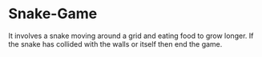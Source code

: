 # Snake-Game
It involves a snake moving around a grid and eating food to grow longer. If the snake has collided with the walls or itself then end the game.
